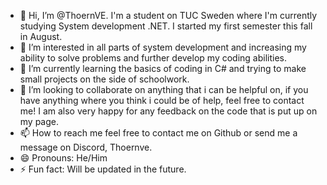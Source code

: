 - 👋 Hi, I’m @ThoernVE. I'm a student on TUC Sweden where I'm currently studying System development .NET. I started my first semester this fall in August.
- 👀 I’m interested in all parts of system development and increasing my ability to solve problems and further develop my coding abilities.
- 🌱 I’m currently learning the basics of coding in C# and trying to make small projects on the side of schoolwork.
- 💞️ I’m looking to collaborate on anything that i can be helpful on, if you have anything where you think i could be of help, feel free to contact me! I am also very happy for any feedback on the code that is put up on my page.
- 📫 How to reach me feel free to contact me on Github or send me a message on Discord, Thoernve.
- 😄 Pronouns: He/Him
- ⚡ Fun fact: Will be updated in the future.

<!---
ThoernVE/ThoernVE is a ✨ special ✨ repository because its `README.md` (this file) appears on your GitHub profile.
You can click the Preview link to take a look at your changes.
--->
